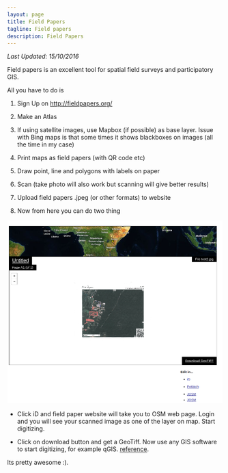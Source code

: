 ```yaml
---
layout: page
title: Field Papers
tagline: Field papers
description: Field Papers
---
```


*Last Updated: 15/10/2016*

Field papers is an excellent tool for spatial field surveys and participatory GIS.

All you have to do is

1. Sign Up on http://fieldpapers.org/
2. Make an Atlas
3. If using satellite images, use Mapbox (if possible) as base layer. Issue with Bing maps is that some times it shows blackboxes on images (all the time in my case)

4. Print maps as field papers (with QR code etc)
5. Draw point, line and polygons with labels on paper
6. Scan (take photo will also work but scanning will give better results)
7. Upload field papers .jpeg (or other formats) to website
8. Now from here you can do two thing

![Field Papers](download_options.png)

+  Click iD and field paper website will take you to OSM web page. Login and you will see your scanned image as one of the layer on map. Start digitizing.

+ Click on download button and get a GeoTiff. Now use any GIS software to start digitizing, for example qGIS. [reference](http://gis.stackexchange.com/questions/192798/how-to-use-data-from-field-papers-to-qgis).   


Its pretty awesome :).
